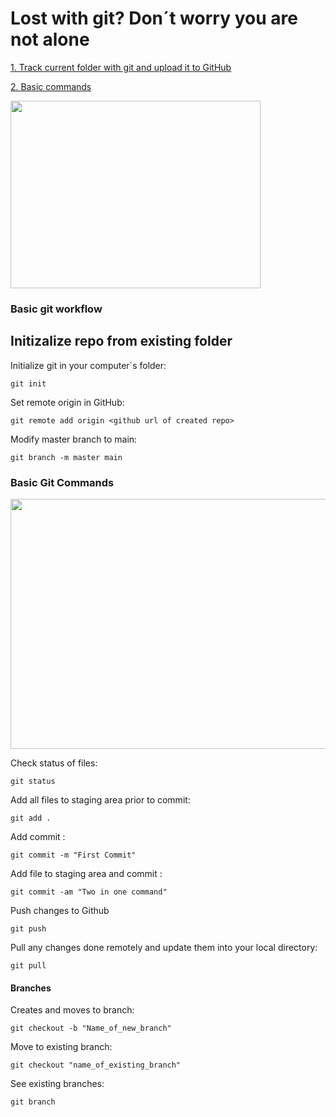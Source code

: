 # Lost with git? Don´t worry you are not alone

<a href="#track_and_upload">1. Track current folder with git and upload it to GitHub</a>

<a href="#basic_commands">2. Basic commands</a>

<img src="https://miro.medium.com/v2/resize:fit:600/0*VcMPr1unIjAIHw2j.jpg" width="400" height="300">


### Basic git workflow





<a name="track_and_upload"></a>
## Initizalize repo from existing folder

Initialize git in your computer´s folder:
~~~
git init
~~~
Set remote origin in GitHub:
~~~
git remote add origin <github url of created repo>
~~~
Modify master branch to main:
~~~
git branch -m master main
~~~





<a name="basic_commands"></a>
### Basic Git Commands

<img src="https://static.packt-cdn.com/products/9781782168454/graphics/8454OS_01_4.jpg" width="600" height="400">

Check status of files:
~~~
git status
~~~

Add all files to staging area prior to commit:
~~~
git add .
~~~

Add commit :
~~~
git commit -m "First Commit"
~~~

Add file to staging area and commit :
~~~
git commit -am "Two in one command"
~~~

Push changes to Github
~~~
git push
~~~

Pull any changes done remotely and update them into your local directory:

~~~
git pull
~~~

#### Branches

Creates and moves to branch:

~~~
git checkout -b "Name_of_new_branch"
~~~

Move to existing branch:

~~~
git checkout "name_of_existing_branch"
~~~

See existing branches:
~~~
git branch
~~~
